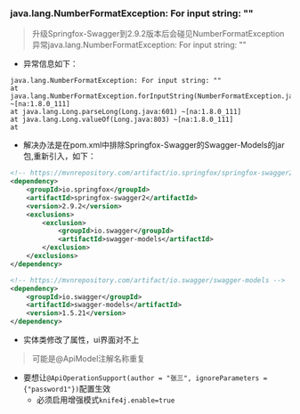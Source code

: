 ### java.lang.NumberFormatException: For input string: ""
> 升级Springfox-Swagger到2.9.2版本后会碰见NumberFormatException异常java.lang.NumberFormatException: For input string: ""

* 异常信息如下：

```
java.lang.NumberFormatException: For input string: ""
at java.lang.NumberFormatException.forInputString(NumberFormatException.java:65) ~[na:1.8.0_111]
at java.lang.Long.parseLong(Long.java:601) ~[na:1.8.0_111]
at java.lang.Long.valueOf(Long.java:803) ~[na:1.8.0_111]
at  
```

* 解决办法是在pom.xml中排除Springfox-Swagger的Swagger-Models的jar包,重新引入，如下：

```xml
<!-- https://mvnrepository.com/artifact/io.springfox/springfox-swagger2 -->
<dependency>
    <groupId>io.springfox</groupId>
    <artifactId>springfox-swagger2</artifactId>
    <version>2.9.2</version>
    <exclusions>
        <exclusion>
            <groupId>io.swagger</groupId>
            <artifactId>swagger-models</artifactId>
        </exclusion>
    </exclusions>
</dependency>

<!-- https://mvnrepository.com/artifact/io.swagger/swagger-models -->
<dependency>
    <groupId>io.swagger</groupId>
    <artifactId>swagger-models</artifactId>
    <version>1.5.21</version>
</dependency>
```

* 实体类修改了属性，ui界面对不上

> 可能是@ApiModel注解名称重复


* 要想让`@ApiOperationSupport(author = "张三", ignoreParameters = {"password1"})`配置生效
    * 必须启用增强模式`knife4j.enable=true`
